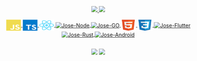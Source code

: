 
<div align="center">
  <a href="https://github.com/joseasousa">
  <img height="180em" src="https://github-readme-stats.vercel.app/api?username=joseasousa&show_icons=true&theme=dracula&include_all_commits=true&count_private=true"/>
  <img height="180em" src="https://github-readme-stats.vercel.app/api/top-langs/?username=joseasousa&layout=compact&langs_count=7&theme=dracula"/>
</div>
  
<div  align="center" style="display: inline_block"><br>
  <img align="center" alt="Jose-Js" height="30" width="40" src="https://raw.githubusercontent.com/devicons/devicon/master/icons/javascript/javascript-plain.svg">
  <img align="center" alt="Jose-Ts" height="30" width="40" src="https://raw.githubusercontent.com/devicons/devicon/master/icons/typescript/typescript-plain.svg">
  <img align="center" alt="Jose-React" height="30" width="40" src="https://raw.githubusercontent.com/devicons/devicon/master/icons/react/react-original.svg">
  <img align="center" alt="Jose-Node" height="30" width="40" src="https://cdn.jsdelivr.net/gh/devicons/devicon/icons/nodejs/nodejs-original.svg" />
  <img align="center" alt="Jose-GO" height="30" width="40" src="https://cdn.jsdelivr.net/gh/devicons/devicon/icons/go/go-original.svg">
  <img align="center" alt="Jose-HTML" height="30" width="40" src="https://raw.githubusercontent.com/devicons/devicon/master/icons/html5/html5-original.svg">
  <img  align="center" alt="Jose-css" height="30" width="40"    src="https://raw.githubusercontent.com/devicons/devicon/master/icons/css3/css3-original.svg">
  <img align="center" alt="Jose-Flutter" height="30" width="40"    src="https://cdn.jsdelivr.net/gh/devicons/devicon/icons/flutter/flutter-original.svg" />
  <img align="center" alt="Jose-Rust"  height="30" width="40" src="https://cdn.jsdelivr.net/gh/devicons/devicon/icons/rust/rust-plain.svg" />
  <img align="center" alt="Jose-Android"  height="30" width="40"  src="https://cdn.jsdelivr.net/gh/devicons/devicon/icons/android/android-original.svg" />
</div>
  
  ##
 
<div  align="center"> 
  <a href = "mailto:a.sousajose@gmail.com"><img src="https://img.shields.io/badge/-Gmail-%23333?style=for-the-badge&logo=gmail&logoColor=white" target="_blank"></a>
  <a href="https://www.linkedin.com/in/netojose" target="_blank"><img src="https://img.shields.io/badge/-LinkedIn-%230077B5?style=for-the-badge&logo=linkedin&logoColor=white" target="_blank"></a> 
</div>
